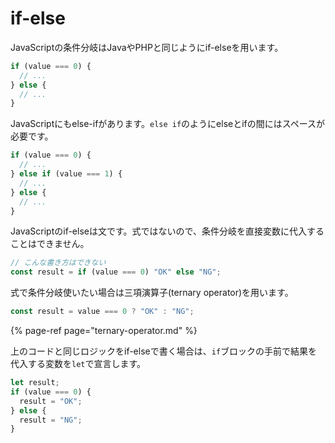 # if-else

JavaScriptの条件分岐はJavaやPHPと同じようにif-elseを用います。

```javascript
if (value === 0) {
  // ...
} else {
  // ...
}
```

JavaScriptにもelse-ifがあります。`else if`のようにelseとifの間にはスペースが必要です。

```javascript
if (value === 0) {
  // ...
} else if (value === 1) {
  // ...
} else {
  // ...
}
```

JavaScriptのif-elseは文です。式ではないので、条件分岐を直接変数に代入することはできません。

```javascript
// こんな書き方はできない
const result = if (value === 0) "OK" else "NG";
```

式で条件分岐使いたい場合は三項演算子\(ternary operator\)を用います。

```javascript
const result = value === 0 ? "OK" : "NG";
```

{% page-ref page="ternary-operator.md" %}

上のコードと同じロジックをif-elseで書く場合は、`if`ブロックの手前で結果を代入する変数を`let`で宣言します。

```javascript
let result;
if (value === 0) {
  result = "OK";
} else {
  result = "NG";
}
```

